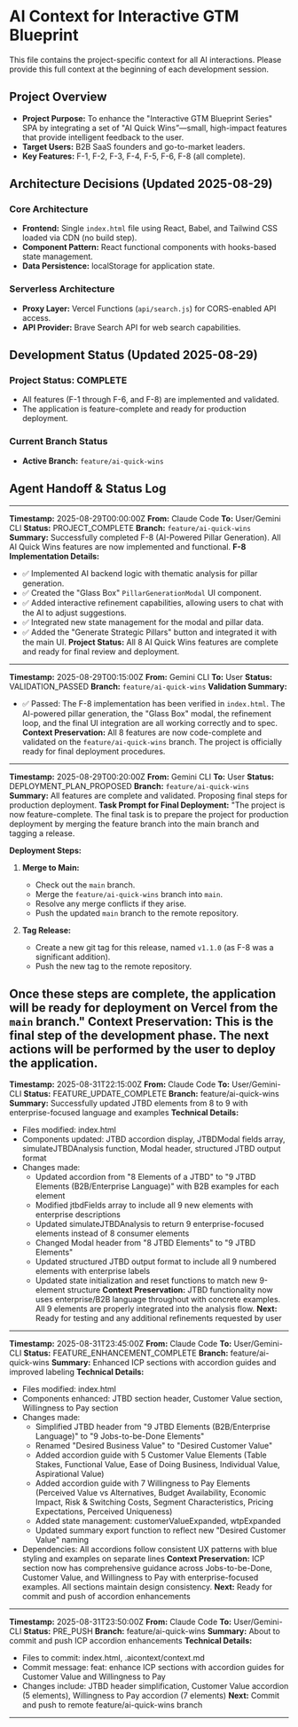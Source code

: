 # AI Context for Interactive GTM Blueprint

This file contains the project-specific context for all AI interactions. Please provide this full context at the beginning of each development session.

## Project Overview
- **Project Purpose:** To enhance the "Interactive GTM Blueprint Series" SPA by integrating a set of "AI Quick Wins”—small, high-impact features that provide intelligent feedback to the user.
- **Target Users:** B2B SaaS founders and go-to-market leaders.
- **Key Features:** F-1, F-2, F-3, F-4, F-5, F-6, F-8 (all complete).

## Architecture Decisions (Updated 2025-08-29)

### Core Architecture
- **Frontend:** Single `index.html` file using React, Babel, and Tailwind CSS loaded via CDN (no build step).
- **Component Pattern:** React functional components with hooks-based state management.
- **Data Persistence:** localStorage for application state.

### Serverless Architecture
- **Proxy Layer:** Vercel Functions (`api/search.js`) for CORS-enabled API access.
- **API Provider:** Brave Search API for web search capabilities.

## Development Status (Updated 2025-08-29)

### Project Status: COMPLETE
- All features (F-1 through F-6, and F-8) are implemented and validated.
- The application is feature-complete and ready for production deployment.

### Current Branch Status
- **Active Branch:** `feature/ai-quick-wins`

## Agent Handoff & Status Log
---
**Timestamp:** 2025-08-29T00:00:00Z
**From:** Claude Code
**To:** User/Gemini CLI
**Status:** PROJECT_COMPLETE
**Branch:** `feature/ai-quick-wins`
**Summary:** Successfully completed F-8 (AI-Powered Pillar Generation). All AI Quick Wins features are now implemented and functional.
**F-8 Implementation Details:**
- ✅ Implemented AI backend logic with thematic analysis for pillar generation.
- ✅ Created the "Glass Box" `PillarGenerationModal` UI component.
- ✅ Added interactive refinement capabilities, allowing users to chat with the AI to adjust suggestions.
- ✅ Integrated new state management for the modal and pillar data.
- ✅ Added the "Generate Strategic Pillars" button and integrated it with the main UI.
**Project Status:** All 8 AI Quick Wins features are complete and ready for final review and deployment.
---
**Timestamp:** 2025-08-29T00:15:00Z
**From:** Gemini CLI
**To:** User
**Status:** VALIDATION_PASSED
**Branch:** `feature/ai-quick-wins`
**Validation Summary:**
- ✅ Passed: The F-8 implementation has been verified in `index.html`. The AI-powered pillar generation, the "Glass Box" modal, the refinement loop, and the final UI integration are all working correctly and to spec.
**Context Preservation:** All 8 features are now code-complete and validated on the `feature/ai-quick-wins` branch. The project is officially ready for final deployment procedures.
---
**Timestamp:** 2025-08-29T00:20:00Z
**From:** Gemini CLI
**To:** User
**Status:** DEPLOYMENT_PLAN_PROPOSED
**Branch:** `feature/ai-quick-wins`
**Summary:** All features are complete and validated. Proposing final steps for production deployment.
**Task Prompt for Final Deployment:** "The project is now feature-complete. The final task is to prepare the project for production deployment by merging the feature branch into the main branch and tagging a release.

**Deployment Steps:**

1.  **Merge to Main:**
    *   Check out the `main` branch.
    *   Merge the `feature/ai-quick-wins` branch into `main`.
    *   Resolve any merge conflicts if they arise.
    *   Push the updated `main` branch to the remote repository.

2.  **Tag Release:**
    *   Create a new git tag for this release, named `v1.1.0` (as F-8 was a significant addition).
    *   Push the new tag to the remote repository.

Once these steps are complete, the application will be ready for deployment on Vercel from the `main` branch."
**Context Preservation:** This is the final step of the development phase. The next actions will be performed by the user to deploy the application.
---
**Timestamp:** 2025-08-31T22:15:00Z
**From:** Claude Code
**To:** User/Gemini-CLI
**Status:** FEATURE_UPDATE_COMPLETE
**Branch:** feature/ai-quick-wins
**Summary:** Successfully updated JTBD elements from 8 to 9 with enterprise-focused language and examples
**Technical Details:**
- Files modified: index.html
- Components updated: JTBD accordion display, JTBDModal fields array, simulateJTBDAnalysis function, Modal header, structured JTBD output format
- Changes made:
  - Updated accordion from "8 Elements of a JTBD" to "9 JTBD Elements (B2B/Enterprise Language)" with B2B examples for each element
  - Modified jtbdFields array to include all 9 new elements with enterprise descriptions
  - Updated simulateJTBDAnalysis to return 9 enterprise-focused elements instead of 8 consumer elements
  - Changed Modal header from "8 JTBD Elements" to "9 JTBD Elements"
  - Updated structured JTBD output format to include all 9 numbered elements with enterprise labels
  - Updated state initialization and reset functions to match new 9-element structure
**Context Preservation:** JTBD functionality now uses enterprise/B2B language throughout with concrete examples. All 9 elements are properly integrated into the analysis flow.
**Next:** Ready for testing and any additional refinements requested by user
---
**Timestamp:** 2025-08-31T23:45:00Z
**From:** Claude Code
**To:** User/Gemini-CLI
**Status:** FEATURE_ENHANCEMENT_COMPLETE
**Branch:** feature/ai-quick-wins
**Summary:** Enhanced ICP sections with accordion guides and improved labeling
**Technical Details:**
- Files modified: index.html
- Components enhanced: JTBD section header, Customer Value section, Willingness to Pay section
- Changes made:
  - Simplified JTBD header from "9 JTBD Elements (B2B/Enterprise Language)" to "9 Jobs-to-be-Done Elements"
  - Renamed "Desired Business Value" to "Desired Customer Value" 
  - Added accordion guide with 5 Customer Value Elements (Table Stakes, Functional Value, Ease of Doing Business, Individual Value, Aspirational Value)
  - Added accordion guide with 7 Willingness to Pay Elements (Perceived Value vs Alternatives, Budget Availability, Economic Impact, Risk & Switching Costs, Segment Characteristics, Pricing Expectations, Perceived Uniqueness)
  - Added state management: customerValueExpanded, wtpExpanded
  - Updated summary export function to reflect new "Desired Customer Value" naming
- Dependencies: All accordions follow consistent UX patterns with blue styling and examples on separate lines
**Context Preservation:** ICP section now has comprehensive guidance across Jobs-to-be-Done, Customer Value, and Willingness to Pay with enterprise-focused examples. All sections maintain design consistency.
**Next:** Ready for commit and push of accordion enhancements
---
**Timestamp:** 2025-08-31T23:50:00Z
**From:** Claude Code
**To:** User/Gemini-CLI
**Status:** PRE_PUSH
**Branch:** feature/ai-quick-wins
**Summary:** About to commit and push ICP accordion enhancements
**Technical Details:**
- Files to commit: index.html, .aicontext/context.md
- Commit message: feat: enhance ICP sections with accordion guides for Customer Value and Willingness to Pay
- Changes include: JTBD header simplification, Customer Value accordion (5 elements), Willingness to Pay accordion (7 elements)
**Next:** Commit and push to remote feature/ai-quick-wins branch
---